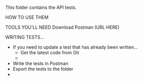 This folder contains the API tests.

HOW TO USE THEM

TOOLS YOU'LL NEED
Download Postman (URL HERE)

WRITING TESTS...
- If you need to update a test that has already been written...
    - Get the latest code from Git
    - 
- Write the tests in Postman
- Export the tests to the folder
- 
